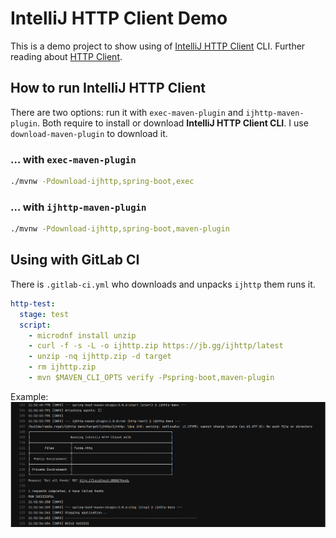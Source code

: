 # IntelliJ HTTP Client Demo

This is a demo project to show using of [IntelliJ HTTP Client][ijhttp] CLI.
Further reading about [HTTP Client][http-client].

## How to run IntelliJ HTTP Client

There are two options: run it with `exec-maven-plugin` and `ijhttp-maven-plugin`.
Both require to install or download **IntelliJ HTTP Client CLI**.
I use `download-maven-plugin` to download it.

### … with `exec-maven-plugin`

```bash
./mvnw -Pdownload-ijhttp,spring-boot,exec
```

### … with `ijhttp-maven-plugin`

```bash
./mvnw -Pdownload-ijhttp,spring-boot,maven-plugin
```

## Using with GitLab CI

There is `.gitlab-ci.yml` who downloads and unpacks `ijhttp` them runs it.

```yaml
http-test:
  stage: test
  script:
    - microdnf install unzip
    - curl -f -s -L -o ijhttp.zip https://jb.gg/ijhttp/latest
    - unzip -nq ijhttp.zip -d target
    - rm ijhttp.zip
    - mvn $MAVEN_CLI_OPTS verify -Pspring-boot,maven-plugin
```

Example:
![GitLab Pipeline](gitlab-ci.png)

[ijhttp]: https://www.jetbrains.com/help/idea/http-client-cli.html "HTTP Client CLI"

[http-client]: https://www.jetbrains.com/help/idea/http-client-in-product-code-editor.html "HTTP Client"

